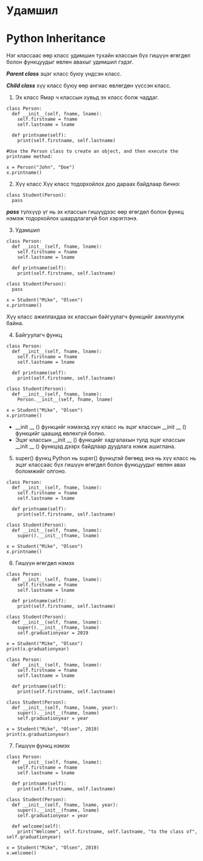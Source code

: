 # Удамшил
# Python Inheritance
Нэг классаас өөр класс удимшин тухайн классын бүх гишүүн өгөгдөл болон функцуудыг өвлөн авахыг удимшил гэдэг.

***Parent class*** эцэг класс буюу үндсэн класс.

***Child class*** хүү класс буюу өөр ангиас өвлөгдөн үүссэн класс.

1. Эх класс 
Ямар ч классын хувьд эх класс болж чаддаг.
```
class Person:
  def __init__(self, fname, lname):
    self.firstname = fname
    self.lastname = lname

  def printname(self):
    print(self.firstname, self.lastname)

#Use the Person class to create an object, and then execute the printname method:

x = Person("John", "Doe")
x.printname()
```

2. Хүү класс
Хүү класс тодорхойлох доо дараах байдлаар бичнэ:
```
class Student(Person):
  pass
```
***pass*** түлхүүр үг нь эх классын гишүүдээс өөр өгөгдөл болон функц нэмэж тодорхойлох шаардлагагүй бол хэрэглэнэ.

3. Удамшил
```
class Person:
  def __init__(self, fname, lname):
    self.firstname = fname
    self.lastname = lname

  def printname(self):
    print(self.firstname, self.lastname)

class Student(Person):
  pass

x = Student("Mike", "Olsen")
x.printname()
```
Хүү класс ажиллахдаа эх классын байгуулагч функцийг ажиллуулж байна.

4. Байгуулагч функц
```
class Person:
  def __init__(self, fname, lname):
    self.firstname = fname
    self.lastname = lname

  def printname(self):
    print(self.firstname, self.lastname)

class Student(Person):
  def __init__(self, fname, lname):
    Person.__init__(self, fname, lname)

x = Student("Mike", "Olsen")
x.printname()
```
- __init __ () функцийг нэмэхэд хүү класс нь эцэг классын __init __ () функцийг цаашид өвлөхгүй болно.
- Эцэг классын __init __ () функцийг хадгалахын тулд эцэг классын __init __ () функцэд дээрх байдлаар дуудлага нэмж ашиглана.

5. super() функц
Python нь super() функцтэй бөгөөд энэ нь хүү класс нь эцэг классаас бүх гишүүн өгөгдөл болон функцуудыг өвлөн авах боломжийг олгоно.
```
class Person:
  def __init__(self, fname, lname):
    self.firstname = fname
    self.lastname = lname

  def printname(self):
    print(self.firstname, self.lastname)

class Student(Person):
  def __init__(self, fname, lname):
    super().__init__(fname, lname)

x = Student("Mike", "Olsen")
x.printname()
```
6. Гишүүн өгөгдөл нэмэх
```
class Person:
  def __init__(self, fname, lname):
    self.firstname = fname
    self.lastname = lname

  def printname(self):
    print(self.firstname, self.lastname)

class Student(Person):
  def __init__(self, fname, lname):
    super().__init__(fname, lname)
    self.graduationyear = 2019

x = Student("Mike", "Olsen")
print(x.graduationyear)
```

```
class Person:
  def __init__(self, fname, lname):
    self.firstname = fname
    self.lastname = lname

  def printname(self):
    print(self.firstname, self.lastname)

class Student(Person):
  def __init__(self, fname, lname, year):
    super().__init__(fname, lname)
    self.graduationyear = year

x = Student("Mike", "Olsen", 2019)
print(x.graduationyear)

```
7. Гишүүн функц нэмэх
```
class Person:
  def __init__(self, fname, lname):
    self.firstname = fname
    self.lastname = lname

  def printname(self):
    print(self.firstname, self.lastname)

class Student(Person):
  def __init__(self, fname, lname, year):
    super().__init__(fname, lname)
    self.graduationyear = year

  def welcome(self):
    print("Welcome", self.firstname, self.lastname, "to the class of", self.graduationyear)

x = Student("Mike", "Olsen", 2019)
x.welcome()
```
